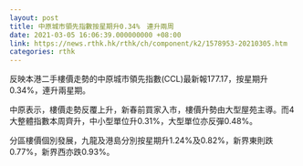```yaml
---
layout: post
title: 中原城市領先指數按星期升0.34%　連升兩周
date: 2021-03-05 16:06:39.000000000 +08:00
link: https://news.rthk.hk/rthk/ch/component/k2/1578953-20210305.htm
categories: rthk
---
```


反映本港二手樓價走勢的中原城市領先指數(CCL)最新報177.17，按星期升0.34%，連升兩星期。

中原表示，樓價走勢反覆上升，新春前買家入市，樓價升勢由大型屋苑主導。而4大整體指數本周齊升，中小型單位升0.31%，大型單位亦反彈0.48%。

分區樓價個別發展，九龍及港島分別按星期升1.24%及0.82%，新界東則跌0.77%，新界西亦跌0.93%。
